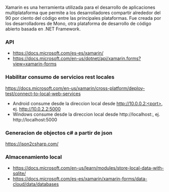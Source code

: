 Xamarin es una herramienta utilizada para el desarrollo de aplicaciones multiplataforma que permite a los desarrolladores compartir alrededor del 90 por ciento del código entre las principales plataformas. Fue creada por los desarrolladores de Mono, otra plataforma de desarrollo de código abierto basada en .NET Framework. 

### API
* https://docs.microsoft.com/es-es/xamarin/
* https://docs.microsoft.com/en-us/dotnet/api/xamarin.forms?view=xamarin-forms

### Habilitar consumo de servicios rest locales
https://docs.microsoft.com/en-us/xamarin/cross-platform/deploy-test/connect-to-local-web-services
* Android consume desde la direccion local desde http://10.0.0.2:<port>, ej. http://10.0.2.2:5000
* Windows consume desde la direccion local desde http://localhost:<port>, ej. http://localhost:5000

### Generacion de objectos c# a partir de json
https://json2csharp.com/

### Almacenamiento local
* https://docs.microsoft.com/en-us/learn/modules/store-local-data-with-sqlite/
* https://docs.microsoft.com/es-es/xamarin/xamarin-forms/data-cloud/data/databases
